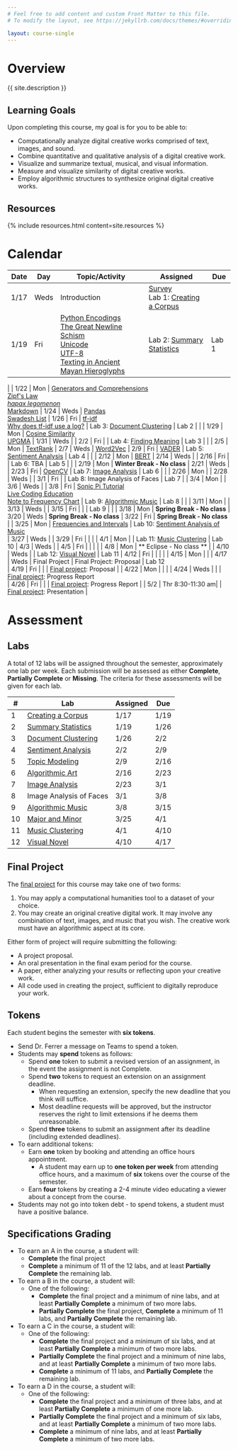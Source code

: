 ```yaml
---
# Feel free to add content and custom Front Matter to this file.
# To modify the layout, see https://jekyllrb.com/docs/themes/#overriding-theme-defaults

layout: course-single
---
```


# <a name="description">Overview</a>

{{ site.description }}

## <a name="goals">Learning Goals</a>

Upon completing this course, my goal is for you to be able to:
* Computationally analyze digital creative works comprised of text, images, and sound.
* Combine quantitative and qualitative analysis of a digital creative work.
* Visualize and summarize textual, musical, and visual information.
* Measure and visualize similarity of digital creative works.
* Employ algorithmic structures to synthesize original digital creative works.

## <a name="resources">Resources</a>

{% include resources.html content=site.resources %}

# <a name="calendar">Calendar</a>

| Date   |   Day   |   Topic/Activity           |   Assigned                                                       |   Due     |
|  ---   |   ---   |        ---                 |     ---                                                          |   ---     |
| 1/17   |   Weds  |  Introduction              | [Survey](https://forms.gle/VLRVHjUAisWP5R9J8)<br>Lab 1: [Creating a Corpus]({{site.baseurl}}/labs/corpus.html)
| 1/19   |   Fri   |  [Python Encodings](https://realpython.com/python-encodings-guide/)<br>[The Great Newline Schism](https://blog.codinghorror.com/the-great-newline-schism/)<br>[Unicode](https://home.unicode.org/)<br>[UTF-8](https://en.wikipedia.org/wiki/UTF-8)<br>[Texting in Ancient Mayan Hieroglyphs](https://www.neh.gov/humanities/2018/winter/feature/texting-in-ancient-mayan-hieroglyphs) | Lab 2: [Summary Statistics](https://www.kaggle.com/gabrielferrer/csci-270-lab-2-summary-statistics) | Lab 1     |
|
| 1/22   |   Mon   |  [Generators and Comprehensions](https://www.pythonlikeyoumeanit.com/Module2_EssentialsOfPython/Generators_and_Comprehensions.html)<br>[Zipf's Law](https://en.wikipedia.org/wiki/Zipf%27s_law)<br>[*hapax legomenon*](https://en.wikipedia.org/wiki/Hapax_legomenon)<br>[Markdown](https://jupyter-notebook.readthedocs.io/en/stable/examples/Notebook/Working%20With%20Markdown%20Cells.html)
| 1/24   |   Weds  |  [Pandas](https://pandas.pydata.org/)<br>[Swadesh List](https://en.wikipedia.org/wiki/Swadesh_list)
| 1/26   |   Fri   |  [tf-idf](https://en.wikipedia.org/wiki/Tf%E2%80%93idf)<br>[Why does tf-idf use a log?](https://qr.ae/pKB7IJ) | Lab 3: [Document Clustering](https://www.kaggle.com/gabrielferrer/csci-270-lab-3-document-clustering)                                       | Lab 2     |
|
| 1/29   |   Mon   |  [Cosine Similarity](https://en.wikipedia.org/wiki/Cosine_similarity)<br>[UPGMA](https://en.wikipedia.org/wiki/UPGMA)
| 1/31   |   Weds  | 
| 2/2    |   Fri   |                            | Lab 4: [Finding Meaning](https://www.kaggle.com/gabrielferrer/lab-4-finding-meaning)                                            | Lab 3     |
|
| 2/5    |   Mon   | [TextRank](https://web.eecs.umich.edu/~mihalcea/papers/mihalcea.emnlp04.pdf)
| 2/7    |   Weds  | [Word2Vec](https://wiki.pathmind.com/word2vec)
| 2/9    |   Fri   | [VADER](https://www.researchgate.net/publication/275828927_VADER_A_Parsimonious_Rule-based_Model_for_Sentiment_Analysis_of_Social_Media_Text)                           | Lab 5: [Sentiment Analysis](https://www.kaggle.com/gabrielferrer/lab-5-sentiment-analysis)                                          | Lab 4     |
|
| 2/12   |   Mon   | [BERT](https://arxiv.org/pdf/1810.04805.pdf)
| 2/14   |   Weds  | 
| 2/16   |   Fri   |                            | Lab 6: TBA <!--[Algorithmic Art]({{site.baseurl}}/labs/art.html)-->                                            | Lab 5     |
|
| 2/19   |   Mon   | **Winter Break - No class**
| 2/21   |   Weds  | 
| 2/23   |   Fri   | [OpenCV](https://docs.opencv.org/4.x/d6/d00/tutorial_py_root.html) | Lab 7: [Image Analysis](https://www.kaggle.com/gabrielferrer/csci-270-lab-7) | Lab 6     |
|
| 2/26   |   Mon   |
| 2/28   |   Weds  | 
| 3/1    |   Fri   |                                                                    | Lab 8: Image Analysis of Faces | Lab 7
|
| 3/4    |   Mon   |
| 3/6    |   Weds  | 
| 3/8    |   Fri   | [Sonic Pi Tutorial](https://sonic-pi.net/tutorial.html) <br> [Live Coding Education](https://sonic-pi.net/files/articles/Live-Coding-Education.pdf) <br> [Note to Frequency Chart](https://www.doctormix.com/docs/Note-To-Frequancy-Chart.jpg)                                          | Lab 9: [Algorithmic Music]({{site.baseurl}}/labs/music1.html) | Lab 8     |
|
| 3/11   |   Mon   |
| 3/13   |   Weds  | 
| 3/15   |   Fri   |                            |                                                                  | Lab 9     |
|
| 3/18   |   Mon   | **Spring Break - No class**
| 3/20   |   Weds  | **Spring Break - No class**
| 3/22   |   Fri   | **Spring Break - No class**
|
| 3/25   |   Mon   | [Frequencies and Intervals](https://www.kaggle.com/gabrielferrer/frequencies-and-intervals)   | Lab 10: [Sentiment Analysis of Music](https://www.kaggle.com/gabrielferrer/music-major-and-minor-analysis)          
| 3/27   |   Weds  | 
| 3/29   |   Fri   |                            | 
|
| 4/1    |   Mon   |                            | Lab 11: [Music Clustering](https://www.kaggle.com/gabrielferrer/music-clustering) | Lab 10
| 4/3    |   Weds  | 
| 4/5    |   Fri   |                            |                                                                  |
|
| 4/8    |   Mon   | ** Eclipse - No class **   | 
| 4/10   |   Weds  |                            | Lab 12: [Visual Novel]({{site.baseurl}}/labs/novel.html)         | Lab 11
| 4/12   |   Fri   |                            |                                                                  | 
|
| 4/15   |   Mon   |                            | 
| 4/17   |   Weds  | Final Project              | Final Project: Proposal                                          | Lab 12     
| 4/19   |   Fri   |                            |                                                                  | [Final project]({{site.baseurl}}/projects/project.html): Proposal
|
| 4/22   |   Mon   |                            |                                                                  | 
| 4/24   |   Weds  |                            |                                                                  | [Final project]({{site.baseurl}}/projects/project.html): Progress Report                             
| 4/26   |   Fri   |                            |                                                                  | [Final project]({{site.baseurl}}/projects/project.html): Progress Report |
| 5/2    |   Thr 8:30-11:30 am|                                                                                    | [Final project]({{site.baseurl}}/projects/project.html): Presentation |

# <a name="assessment">Assessment</a>

## <a name="labs">Labs</a>

A total of 12 labs will be assigned throughout the semester, approximately one lab per week. 
Each submission will be assessed as either **Complete**, **Partially Complete** or **Missing**. The 
criteria for these assessments will be given for each lab.

| #  | Lab                                                                                            | Assigned | Due      |
|----|------------------------------------------------------------------------------------------------|----------|----------|
| 1  | [Creating a Corpus]({{site.baseurl}}/labs/corpus.html)                                         | 1/17     | 1/19     |
| 2  | [Summary Statistics](https://www.kaggle.com/gabrielferrer/csci-270-lab-2-summary-statistics)   | 1/19     | 1/26     |
| 3  | [Document Clustering](https://www.kaggle.com/gabrielferrer/csci-270-lab-3-document-clustering) | 1/26     | 2/2      |
| 4  | [Sentiment Analysis](https://www.kaggle.com/gabrielferrer/lab-4-sentiment-analysis)            | 2/2      | 2/9      |
| 5  | [Topic Modeling](https://www.kaggle.com/gabrielferrer/lab-5-topic-modeling)                    | 2/9      | 2/16     |
| 6  | [Algorithmic Art]({{site.baseurl}}/labs/art.html)                                              | 2/16     | 2/23     |
| 7  | [Image Analysis](https://www.kaggle.com/gabrielferrer/csci-270-lab-7)                          | 2/23     | 3/1      |
| 8  | Image Analysis of Faces                                                                        | 3/1      | 3/8      |
| 9  | [Algorithmic Music]({{site.baseurl}}/labs/music1.html)                                         | 3/8      | 3/15     |
|10  | [Major and Minor](https://www.kaggle.com/gabrielferrer/music-major-and-minor-analysis)         | 3/25     | 4/1      |
|11  | [Music Clustering](https://www.kaggle.com/gabrielferrer/music-clustering)                      | 4/1      | 4/10     |
|12  | [Visual Novel]({{site.baseurl}}/labs/novel.html)                                               | 4/10     | 4/17     |

## <a name="finalproject">Final Project</a>

The [final project]({{site.baseurl}}/projects/project.html) for this course may take one of two forms:
1. You may apply a computational humanities tool to a dataset of your choice. 
2. You may create an original creative digital work. It may involve any combination of text, images, and music
that you wish. The creative work must have an algorithmic aspect at its core. 

Either form of project will require submitting the following:
* A project proposal.
* An oral presentation in the final exam period for the course.
* A paper, either analyzing your results or reflecting upon your creative work.
* All code used in creating the project, sufficient to digitally reproduce your work.

## Tokens

Each student begins the semester with **six tokens**. 
* Send Dr. Ferrer a message on Teams to spend a token.
* Students may **spend** tokens as follows:
  * Spend **one** token to submit a revised version of an assignment, in the event the assignment is not Complete.
  * Spend **two** tokens to request an extension on an assignment deadline. 
    * When requesting an extension, specify the new deadline that you think will suffice.
    * Most deadline requests will be approved, but the instructor reserves the right to limit extensions if he deems them unreasonable.
  * Spend **three** tokens to submit an assignment after its deadline (including extended deadlines).
* To earn additional tokens:
  * Earn **one** token by booking and attending an office hours appointment. 
    * A student may earn up to **one token per week** from attending office hours, and a maximum of **six** tokens over the course of 
      the semester.
  * Earn **four** tokens by creating a 2-4 minute video educating a viewer about a concept from the course.
* Students may not go into token debt - to spend tokens, a student must have a positive balance.

## <a name="grading">Specifications Grading</a>

* To earn an A in the course, a student will:
  * **Complete** the final project
  * **Complete** a minimum of 11 of the 12 labs, and at least **Partially Complete** the remaining lab.
* To earn a B in the course, a student will:
  * One of the following:
    * **Complete** the final project and a minimum of nine labs, and at least **Partially Complete** a minimum of two more labs.
	* **Partially Complete** the final project, **Complete** a minimum of 11 labs, and **Partially Complete** the remaining lab.
* To earn a C in the course, a student will:
  * One of the following:
    * **Complete** the final project and a minimum of six labs, and at least **Partially Complete** a minimum of two more labs.
    * **Partially Complete** the final project and a minimum of nine labs, and at least **Partially Complete** a minimum of two more labs.
    * **Complete** a minimum of 11 labs, and **Partially Complete** the remaining lab.
* To earn a D in the course, a student will:
  * One of the following:
    * **Complete** the final project and a minimum of three labs, and at least **Partially Complete** a minimum of one more lab.
    * **Partially Complete** the final project and a minimum of six labs, and at least **Partially Complete** a minimum of two more labs.
    * **Complete** a minimum of nine labs, and at least **Partially Complete** a minimum of two more labs.
  
